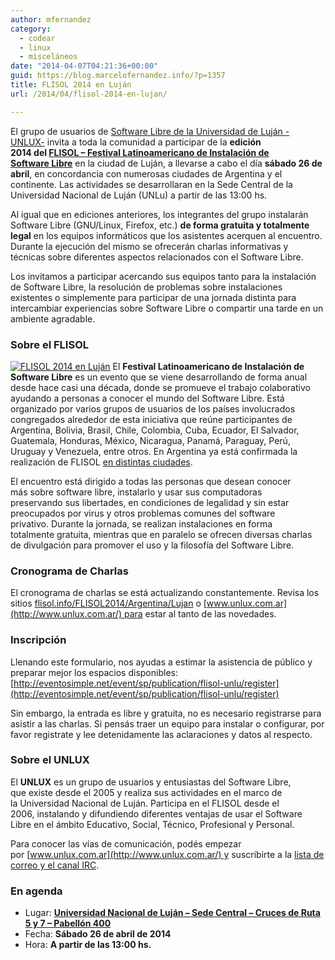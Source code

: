 ```yaml
---
author: mfernandez
category:
  - codear
  - linux
  - misceláneos
date: "2014-04-07T04:21:36+00:00"
guid: https://blog.marcelofernandez.info/?p=1357
title: FLISOL 2014 en Luján
url: /2014/04/flisol-2014-en-lujan/

---
```

El grupo de usuarios de [Software Libre de la Universidad de Luján -](http://www.unlux.com.ar/) [UNLUX-](http://www.unlux.com.ar/) invita a toda la comunidad a participar de la **edición 2014 del [FLISOL – Festival Latinoamericano de Instalación de Software Libre](http://flisol.info/FLISOL2014/Argentina/Lujan)** en la ciudad de Luján, a llevarse a cabo el día **sábado 26 de abril**, en concordancia con numerosas ciudades de Argentina y el continente. Las actividades se desarrollaran en la Sede Central de la Universidad Nacional de Luján (UNLu) a partir de las 13:00 hs.

Al igual que en ediciones anteriores, los integrantes del grupo instalarán Software Libre (GNU/Linux, Firefox, etc.) **de forma gratuita y totalmente legal** en los equipos informáticos que los asistentes acerquen al encuentro. Durante la ejecución del mismo se ofrecerán charlas informativas y técnicas sobre diferentes aspectos relacionados con el Software Libre.

Los invitamos a participar acercando sus equipos tanto para la instalación de Software Libre, la resolución de problemas sobre instalaciones existentes o simplemente para participar de una jornada distinta para intercambiar experiencias sobre Software Libre o compartir una tarde en un ambiente agradable.

### Sobre el FLISOL

 [![FLISOL 2014 en Luján](/wp-content/uploads/2014/04/banner-fb-es-300x300.png)](http://flisol.info/FLISOL2014/Argentina/Lujan)
El **Festival Latinoamericano de Instalación de Software Libre** es un evento que se viene desarrollando de forma anual desde hace casi una década, donde se promueve el trabajo colaborativo ayudando a personas a conocer el mundo del Software Libre.
Está organizado por varios grupos de usuarios de los países involucrados congregados alrededor de esta iniciativa que reúne participantes de Argentina, Bolivia, Brasil, Chile, Colombia, Cuba, Ecuador, El Salvador, Guatemala, Honduras, México, Nicaragua, Panamá, Paraguay, Perú, Uruguay y Venezuela, entre otros. En Argentina ya está confirmada la realización de FLISOL [en distintas ciudades](http://flisol.info/FLISOL2014/Argentina).

El encuentro está dirigido a todas las personas que desean conocer más sobre software libre, instalarlo y usar sus computadoras preservando sus libertades, en condiciones de legalidad y sin estar preocupados por virus y otros problemas comunes del software privativo. Durante la jornada, se realizan instalaciones en forma totalmente gratuita, mientras que en paralelo se ofrecen diversas charlas de divulgación para promover el uso y la filosofía del Software Libre.

### Cronograma de Charlas

El cronograma de charlas se está actualizando constantemente. Revisa los sitios [flisol.info/FLISOL2014/Argentina/Lujan](http://flisol.info/FLISOL2014/Argentina/Lujan) o [www.unlux.com.ar](http://www.unlux.com.ar/) para estar al tanto de las novedades.

### Inscripción

Llenando este formulario, nos ayudas a estimar la asistencia de público y preparar mejor los espacios disponibles:
[http://eventosimple.net/event/sp/publication/flisol-unlu/register](http://eventosimple.net/event/sp/publication/flisol-unlu/register)

Sin embargo, la entrada es libre y gratuita, no es necesario registrarse para asistir a las charlas. Si pensás traer un equipo para instalar o configurar, por favor registrate y lee detenidamente las aclaraciones y datos al respecto.

### Sobre el UNLUX

El **UNLUX** es un grupo de usuarios y entusiastas del Software Libre, que existe desde el 2005 y realiza sus actividades en el marco de la Universidad Nacional de Luján. Participa en el FLISOL desde el 2006, instalando y difundiendo diferentes ventajas de usar el Software Libre en el ámbito Educativo, Social, Técnico, Profesional y Personal.

Para conocer las vías de comunicación, podés empezar por [www.unlux.com.ar](http://www.unlux.com.ar/) y suscribirte a la [lista de correo y el canal IRC](http://www.unlux.com.ar/lista-de-correo/).

### En agenda

- Lugar: **[Universidad Nacional de Luján – Sede Central – Cruces de Ruta 5 y 7 – Pabellón 400](http://www.openstreetmap.org/?mlat=-34.57906&mlon=-59.08669#map=17/-34.57905/-59.08669)**
- Fecha: **Sábado 26 de abril de 2014**
- Hora: **A partir de las 13:00 hs.**
